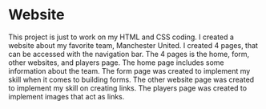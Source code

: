 # Website
This project is just to work on my HTML and CSS coding. I created a website about my favorite team, Manchester United. I created 4 pages, that can be accessed with the navigation bar. The 4 pages is the home, form, other websites, and players page. The home page includes some information about the team. The form page was created to implement my skill when it comes to building forms. The other website page was created to implement my skill on creating links. The players page was created to implement images that act as links.
